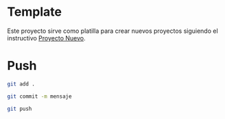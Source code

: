 # Template

Este proyecto sirve como platilla para crear nuevos proyectos siguiendo el instructivo [Proyecto Nuevo](../../../documentación/proyecto_nuevo.md).

# Push

```bash
git add .
```

```bash
git commit -m mensaje
```

```bash
git push
```
